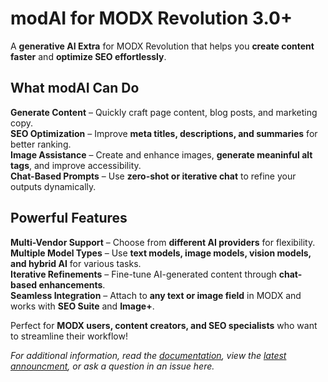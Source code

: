 # modAI for MODX Revolution 3.0+

A **generative AI Extra** for MODX Revolution that helps you **create content faster** and **optimize SEO effortlessly**.

## What modAI Can Do
**Generate Content** – Quickly craft page content, blog posts, and marketing copy.  
**SEO Optimization** – Improve **meta titles, descriptions, and summaries** for better ranking.  
**Image Assistance** – Create and enhance images, **generate meaninful alt tags**, and improve accessibility.  
**Chat-Based Prompts** – Use **zero-shot or iterative chat** to refine your outputs dynamically.  

## Powerful Features
**Multi-Vendor Support** – Choose from **different AI providers** for flexibility.  
**Multiple Model Types** – Use **text models, image models, vision models, and hybrid AI** for various tasks.  
**Iterative Refinements** – Fine-tune AI-generated content through **chat-based enhancements**.  
**Seamless Integration** – Attach to **any text or image field** in MODX and works with **SEO Suite** and **Image+**.  

Perfect for **MODX users, content creators, and SEO specialists** who want to streamline their workflow!

_For additional information, read the [documentation](https://modxcms.github.io/modAI/), view the [latest announcment](https://modx.com/blog/generative-ai-content-for-modx-revolution-with-modai), or ask a question in an issue here._
